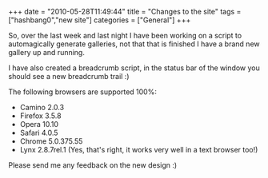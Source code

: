 +++
date = "2010-05-28T11:49:44"
title = "Changes to the site"
tags = ["hashbang0","new site"]
categories = ["General"]
+++

So, over the last week and last night I have been working on a script to automagically generate galleries, not that that is finished I have a brand new gallery up and running.

I have also created a breadcrumb script, in the status bar of the window you should see a new breadcrumb trail :)

The following browsers are supported 100%:

* Camino 2.0.3
* Firefox 3.5.8
* Opera 10.10
* Safari 4.0.5
* Chrome 5.0.375.55
* Lynx 2.8.7rel.1 (Yes, that's right, it works very well in a text browser too!)

Please send me any feedback on the new design :)
